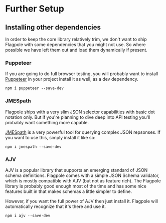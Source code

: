 # Further Setup

## Installing other dependencies

In order to keep the core library relatively trim, we don't want to ship Flagpole with some dependencies that you might not use. So where possible we have left them out and load them dynamically if present.

### Puppeteer

If you are going to do full browser testing, you will probably want to install [Puppeteer](https://pptr.dev/) in your project install it as well, as a dev dependency.

```cli
npm i puppeteer --save-dev
```

### JMESpath

Flagpole ships with a very slim JSON selector capabilities with basic dot notation only. But if you're planning to dive deep into API testing you'll probably want something more capable.

[JMESpath](http://jmespath.org/) is a very powerful tool for querying complex JSON repsonses. If you want to use this, simply install it like so:

```cli
npm i jmespath --save-dev
```

### AJV

AJV is a popular library that supports an emerging standard of JSON schema definitions. Flagpole comes with a simple JSON Schema validator, which is mostly compatible with AJV (but not as feature rich). The Flagpole library is probably good enough most of the time and has some nice features built in that makes schemas a little simpler to define.

However, if you want the full power of AJV then just install it. Flagpole will automatically recognize that it's there and use it.

```cli
npm i ajv --save-dev
```

